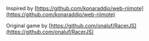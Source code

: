 Inspired by [https://github.com/konaraddio/web-riimote](https://github.com/konaraddio/web-riimote)

Original game by [https://github.com/onaluf/RacerJS](https://github.com/onaluf/RacerJS)
